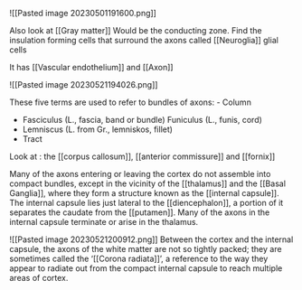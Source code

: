 ![[Pasted image 20230501191600.png]]

Also look at [[Gray matter]]
Would be the conducting zone. Find the insulation forming cells that surround the axons called [[Neuroglia]] glial cells

It has [[Vascular endothelium]] and [[Axon]]

![[Pasted image 20230521194026.png]]


These five terms are used to refer to bundles of axons: -  Column 
- Fasciculus (L., fascia, band or bundle) Funiculus (L., funis, cord)
- Lemniscus (L. from Gr., lemniskos, fillet) 
- Tract


Look at : the [[corpus callosum]], [[anterior commissure]] and [[fornix]]

Many of the axons entering or leaving the cortex do not assemble into compact bundles, except in the vicinity of the [[thalamus]] and the [[Basal Ganglia]], where they form a structure known as the [[internal capsule]]. The internal capsule lies just lateral to the [[diencephalon]], a portion of it separates the caudate from the [[putamen]]. Many of the axons in the internal capsule terminate or arise in the thalamus.

![[Pasted image 20230521200912.png]]
Between the cortex and the internal capsule, the axons of the white matter are not so tightly packed; they are sometimes called the ‘[[Corona radiata]]’, a reference to the way they appear to radiate out from the compact internal capsule to reach multiple areas of cortex.